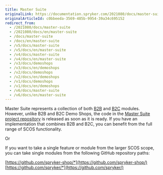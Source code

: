```yaml
---
title: Master Suite
originalLink: https://documentation.spryker.com/2021080/docs/master-suite
originalArticleId: c0bbeeda-3569-485b-9954-39a34c695152
redirect_from:
  - /2021080/docs/master-suite
  - /2021080/docs/en/master-suite
  - /docs/master-suite
  - /docs/en/master-suite
  - /v5/docs/master-suite
  - /v5/docs/en/master-suite
  - /v4/docs/master-suite
  - /v4/docs/en/master-suite
  - /v3/docs/demoshops
  - /v3/docs/en/demoshops
  - /v2/docs/demoshops
  - /v2/docs/en/demoshops
  - /v1/docs/demoshops
  - /v1/docs/en/demoshops
  - /v6/docs/master-suite
  - /v6/docs/en/master-suite
---
```


Master Suite represents a collection of both [B2B](/docs/scos/user/intro-to-spryker/b2b-suite.html) and [B2C](/docs/scos/user/intro-to-spryker/b2c-suite.html) modules. However, unlike B2B and B2C Demo Shops, the code in the [Master Suite project repository](https://github.com/spryker-shop/suite) is released as soon as it is ready.  If you have an implementation that combines B2B and B2C, you can benefit from the full range of SCOS functionality. 

Or

If you want to take a single feature or module from the larger SCOS scope, you can take single modules  from the following GitHub repository paths:

[https://github.com/spryker-shop/*](https://github.com/spryker-shop/)
[https://github.com/spryker/*](https://github.com/spryker/)
